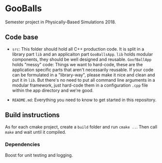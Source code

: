 # GooBalls

Semester project in Physically-Based Simulations 2018.

## Code base

- `src`: This folder should hold all C++ production code. It is split in a library part `lib` and an applicaiton part `GooBallsApp`. `lib` holds modular components, they should be well designed and reusable. `GoofBallApp` holds "messy" code: Things we want to hard-code, these are the application specific parts that aren't necessarily reusable. If your code can be formulated in a "library-way", please make it nice and clean and put it in `lib`. But there's no need to put all command line arguments in a modular framework, just hard-code them in a configuration `.cpp` file within the app directory and we're good.

- `README.md`: Everything you need to know to get started in this repository.

## Build instructions

As for each cmake project, create a `build` folder and run `cmake ..`. Then call `make` and wait until it compiled.

### Dependencies

Boost for unit testing and logging.


